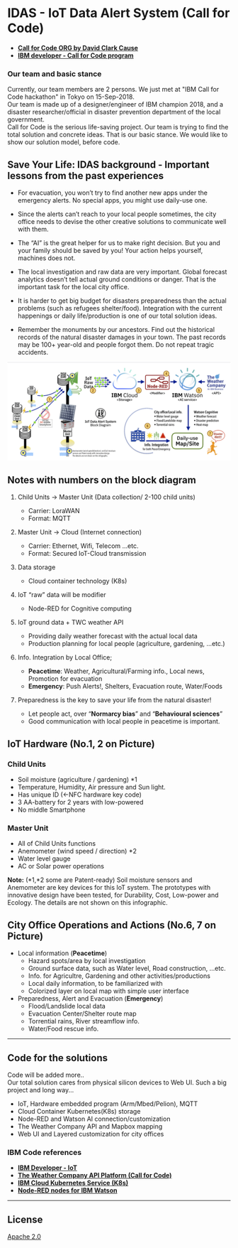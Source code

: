 # IDAS - IoT Data Alert System (Call for Code)
- **[Call for Code ORG by David Clark Cause](https://callforcode.org/)**
- **[IBM developer - Call for Code program](https://developer.ibm.com/callforcode/)**

### Our team and basic stance

Currently, our team members are 2 persons. We just met at "IBM Call for Code hackathon" in Tokyo on 15-Sep-2018.</br>
Our team is made up of a designer/engineer of IBM champion 2018, and a disaster researcher/official in disaster prevention department of the local government.</br>
Call for Code is the serious life-saving project. Our team is trying to find the total solution and concrete ideas. That is our basic stance. We would like to show our solution model, before code.

## Save Your Life: IDAS background - Important lessons from the past experiences

- For evacuation, you won’t try to find another new apps under the emergency alerts.
No special apps, you might use daily-use one.

- Since the alerts can’t reach to your local people sometimes, the city office needs to devise the other creative solutions to communicate well with them.

- The “AI” is the great helper for us to make right decision. But you and your family should be saved by you! Your action helps yourself, machines does not.

- The local investigation and raw data are very important. Global forecast analytics doesn’t tell actual ground conditions or danger. That is the important task for the local city office.

- It is harder to get big budget for disasters preparedness than the actual problems (such as refugees shelter/food). Integration with the current happenings or daily life/production is one of our total solution ideas.

- Remember the monuments by our ancestors. Find out the historical records of the natural disaster damages in your town. The past records may be 100+ year-old and people forgot them. Do not repeat tragic accidents.

[![IDAS - block diagram](doc/source/images/block-diagram-v01.png)](https://raw.githubusercontent.com/nikosun/IDAS-CallforCode/master/doc/source/images/block-diagram-v01.png)

## Notes with numbers on the block diagram

1. Child Units -> Master Unit (Data collection/ 2-100 child units)
    - Carrier: LoraWAN
    - Format: MQTT

2. Master Unit -> Cloud (Internet connection)
    - Carrier: Ethernet, Wifi, Telecom …etc.
    - Format: Secured IoT-Cloud transmission

3. Data storage
    - Cloud container technology (K8s)

4. IoT “raw” data will be modifier
    - Node-RED for Cognitive computing

5. IoT ground data + TWC weather API
    - Providing daily weather forecast with the actual local data
    - Production planning for local people (agriculture, gardening, …etc.)

6. Info. Integration by Local Office;
    - **Peacetime**: Weather, Agricultural/Farming info., Local news, Promotion for evacuation
    - **Emergency**: Push Alerts!, Shelters, Evacuation route, Water/Foods

7. Preparedness is the key to save your life from the natural disaster!
    - Let people act, over “**Normarcy bias**” and “**Behavioural sciences**”
    - Good communication with local people in peacetime is important.

## IoT Hardware (No.1, 2 on Picture)
### Child Units
- Soil moisture (agriculture / gardening) \*1
- Temperature, Humidity, Air pressure and Sun light.
- Has unique ID (←NFC hardware key code)
- 3 AA-battery for 2 years with low-powered
- No middle Smartphone

### Master Unit
- All of Child Units functions
- Anemometer (wind speed / direction) \*2
- Water level gauge
- AC or Solar power operations

**Note:** (*1,*2 some are Patent-ready) Soil moisture sensors and Anemometer are key devices for this IoT system.
The prototypes with innovative design have been tested, for Durability, Cost, Low-power and Ecology.
The details are not shown on this infographic.

## City Office Operations and Actions (No.6, 7 on Picture) 
- Local information (**Peacetime**)
    - Hazard spots/area by local investigation
    - Ground surface data, such as Water level, Road construction, …etc.
    - Info. for Agricultre, Gardening and other activities/productions
    - Local daily information, to be familiarized with
    - Colorized layer on local map with simple user interface
- Preparedness, Alert and Evacuation (**Emergency**)
    - Flood/Landslide local data
    - Evacuation Center/Shelter route map
    - Torrential rains, River streamflow info. 
    - Water/Food rescue info.

---

## Code for the solutions

Code will be added more.. </br>
Our total solution cares from physical silicon devices to Web UI. Such a big project and long way...
- IoT, Hardware embedded program (Arm/Mbed/Pelion), MQTT
- Cloud Container Kubernetes(K8s) storage
- Node-RED and Watson AI connection/customization
- The Weather Company API and Mapbox mapping
- Web UI and Layered customization for city offices

### IBM Code references
- [**IBM Developer - IoT**](https://developer.ibm.com/technologies/iot/)
- [**The Weather Company API Platform (Call for Code)**](https://callforcode.weather.com/)
- [**IBM Cloud Kubernetes Service (K8s)**](https://www.ibm.com/cloud/container-service)
- [**Node-RED nodes for IBM Watson**](https://flows.nodered.org/node/node-red-node-watson)

---

## License
[Apache 2.0](LICENSE)
